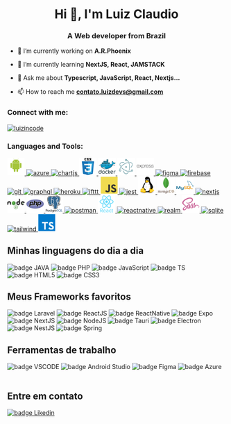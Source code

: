 <h1 align="center">Hi 👋, I'm Luiz Claudio</h1>
<h3 align="center">A Web developer from Brazil</h3>

- 🔭 I’m currently working on **A.R.Phoenix**

- 🌱 I’m currently learning **NextJS, React, JAMSTACK**

- 💬 Ask me about **Typescript, JavaScript, React, Nextjs...**

- 📫 How to reach me **contato.luizdevs@gmail.com**

<h3 align="left">Connect with me:</h3>
<p align="left">
<a href="https://linkedin.com/in/luizincode" target="blank"><img align="center" src="https://raw.githubusercontent.com/rahuldkjain/github-profile-readme-generator/master/src/images/icons/Social/linked-in-alt.svg" alt="luizincode" height="30" width="40" />
</a>
</p>

<h3 align="left">Languages and Tools:</h3>
<p align="left">
 <a href="https://developer.android.com" target="_blank" rel="noreferrer">
  <img src="https://raw.githubusercontent.com/devicons/devicon/master/icons/android/android-original-wordmark.svg" alt="android" width="40" height="40"/>
   </a> <a href="https://azure.microsoft.com/en-in/" target="_blank" rel="noreferrer">
   <img src="https://www.vectorlogo.zone/logos/microsoft_azure/microsoft_azure-icon.svg" alt="azure" width="40" height="40"/>

</a> 
   <a href="https://www.chartjs.org" target="_blank" rel="noreferrer"> <img src="https://www.chartjs.org/media/logo-title.svg" alt="chartjs" width="40" height="40"/>
    </a> <a href="https://www.w3schools.com/css/" target="_blank" rel="noreferrer"> <img src="https://raw.githubusercontent.com/devicons/devicon/master/icons/css3/css3-original-wordmark.svg" alt="css3" width="40" height="40"/>
    </a> <a href="https://www.docker.com/" target="_blank" rel="noreferrer"> <img src="https://raw.githubusercontent.com/devicons/devicon/master/icons/docker/docker-original-wordmark.svg" alt="docker" width="40" height="40"/>
    </a> <a href="https://www.electronjs.org" target="_blank" rel="noreferrer"> <img src="https://raw.githubusercontent.com/devicons/devicon/master/icons/electron/electron-original.svg" alt="electron" width="40" height="40"/>
    </a> <a href="https://expressjs.com" target="_blank" rel="noreferrer"> <img src="https://raw.githubusercontent.com/devicons/devicon/master/icons/express/express-original-wordmark.svg" alt="express" width="40" height="40"/>
    </a> <a href="https://www.figma.com/" target="_blank" rel="noreferrer"> <img src="https://www.vectorlogo.zone/logos/figma/figma-icon.svg" alt="figma" width="40" height="40"/>
    </a> <a href="https://firebase.google.com/" target="_blank" rel="noreferrer"> <img src="https://www.vectorlogo.zone/logos/firebase/firebase-icon.svg" alt="firebase" width="40" height="40"/>
    </a> <a href="https://git-scm.com/" target="_blank" rel="noreferrer"> <img src="https://www.vectorlogo.zone/logos/git-scm/git-scm-icon.svg" alt="git" width="40" height="40"/>
    </a> <a href="https://graphql.org" target="_blank" rel="noreferrer"> <img src="https://www.vectorlogo.zone/logos/graphql/graphql-icon.svg" alt="graphql" width="40" height="40"/>
    </a> <a href="https://heroku.com" target="_blank" rel="noreferrer"> <img src="https://www.vectorlogo.zone/logos/heroku/heroku-icon.svg" alt="heroku" width="40" height="40"/>
    </a> <a href="https://ifttt.com/" target="_blank" rel="noreferrer"> <img src="https://www.vectorlogo.zone/logos/ifttt/ifttt-ar21.svg" alt="ifttt" width="40" height="40"/>
    </a> <a href="https://developer.mozilla.org/en-US/docs/Web/JavaScript" target="_blank" rel="noreferrer"> <img src="https://raw.githubusercontent.com/devicons/devicon/master/icons/javascript/javascript-original.svg" alt="javascript" width="40" height="40"/>
    </a> <a href="https://jestjs.io" target="_blank" rel="noreferrer"> <img src="https://www.vectorlogo.zone/logos/jestjsio/jestjsio-icon.svg" alt="jest" width="40" height="40"/>
    </a> <a href="https://www.linux.org/" target="_blank" rel="noreferrer"> <img src="https://raw.githubusercontent.com/devicons/devicon/master/icons/linux/linux-original.svg" alt="linux" width="40" height="40"/>
    </a> <a href="https://www.mongodb.com/" target="_blank" rel="noreferrer"> <img src="https://raw.githubusercontent.com/devicons/devicon/master/icons/mongodb/mongodb-original-wordmark.svg" alt="mongodb" width="40" height="40"/>
    </a> <a href="https://www.mysql.com/" target="_blank" rel="noreferrer"> <img src="https://raw.githubusercontent.com/devicons/devicon/master/icons/mysql/mysql-original-wordmark.svg" alt="mysql" width="40" height="40"/>
    </a> 
    <a href="https://nextjs.org/" target="_blank" rel="noreferrer"> <img src="https://cdn.worldvectorlogo.com/logos/nextjs-2.svg" alt="nextjs" width="40" height="40"/>
    </a> 
    <a href="https://nodejs.org" target="_blank" rel="noreferrer"> <img src="https://raw.githubusercontent.com/devicons/devicon/master/icons/nodejs/nodejs-original-wordmark.svg" alt="nodejs" width="40" height="40"/>
    </a> 
    <a href="https://www.php.net" target="_blank" rel="noreferrer"> <img src="https://raw.githubusercontent.com/devicons/devicon/master/icons/php/php-original.svg" alt="php" width="40" height="40"/>
    </a> <a href="https://www.postgresql.org" target="_blank" rel="noreferrer"> <img src="https://raw.githubusercontent.com/devicons/devicon/master/icons/postgresql/postgresql-original-wordmark.svg" alt="postgresql" width="40" height="40"/>
    </a> 
    <a href="https://postman.com" target="_blank" rel="noreferrer"> <img src="https://www.vectorlogo.zone/logos/getpostman/getpostman-icon.svg" alt="postman" width="40" height="40"/>
    </a> 
    <a href="https://reactjs.org/" target="_blank" rel="noreferrer"> <img src="https://raw.githubusercontent.com/devicons/devicon/master/icons/react/react-original-wordmark.svg" alt="react" width="40" height="40"/>
    </a> 
    <a href="https://reactnative.dev/" target="_blank" rel="noreferrer"> <img src="https://reactnative.dev/img/header_logo.svg" alt="reactnative" width="40" height="40"/>
    </a> 
    <a href="https://realm.io/" target="_blank" rel="noreferrer"> <img src="https://raw.githubusercontent.com/bestofjs/bestofjs-webui/8665e8c267a0215f3159df28b33c365198101df5/public/logos/realm.svg" alt="realm" width="40" height="40"/>
    </a> 
    <a href="https://sass-lang.com" target="_blank" rel="noreferrer"> <img src="https://raw.githubusercontent.com/devicons/devicon/master/icons/sass/sass-original.svg" alt="sass" width="40" height="40"/>
    </a> 
    <a href="https://www.sqlite.org/" target="_blank" rel="noreferrer"> <img src="https://www.vectorlogo.zone/logos/sqlite/sqlite-icon.svg" alt="sqlite" width="40" height="40"/>
    </a> 
    <a href="https://tailwindcss.com/" target="_blank" rel="noreferrer"> <img src="https://www.vectorlogo.zone/logos/tailwindcss/tailwindcss-icon.svg" alt="tailwind" width="40" height="40"/>
    </a> 
    <a href="https://www.typescriptlang.org/" target="_blank" rel="noreferrer"> <img src="https://raw.githubusercontent.com/devicons/devicon/master/icons/typescript/typescript-original.svg" alt="typescript" width="40" height="40"/>
    </a> 
</p>
<section> 
<h2>Minhas linguagens do dia a dia</h2>
<img alt="badge JAVA" src="https://img.shields.io/badge/Java-23ED8B00?style=for-the-badge&logo=openjdk&logoColor=white" />
<img alt="badge PHP" src="https://img.shields.io/badge/PHP-777BB4?style=for-the-badge&logo=php&logoColor=white" />
<img alt="badge JavaScript" src="https://img.shields.io/badge/JavaScript-F7DF1E?style=for-the-badge&logo=javascript&logoColor=black" />
<img alt="badge TS" src="https://img.shields.io/badge/TypeScript-007ACC?style=for-the-badge&logo=typescript&logoColor=white" />
<img alt="badge HTML5" src="https://img.shields.io/badge/HTML5-E34F26?style=for-the-badge&logo=html5&logoColor=white" />
<img alt="badge CSS3" src="https://img.shields.io/badge/CSS3-1572B6?style=for-the-badge&logo=css3&logoColor=white" />
<h2>Meus Frameworks favoritos</h2>
<img alt="badge Laravel" src="https://img.shields.io/badge/Laravel-FF2D20?style=for-the-badge&logo=laravel&logoColor=white" />
<img alt="badge ReactJS" src="https://img.shields.io/badge/React-20232A?style=for-the-badge&logo=react&logoColor=61DAFB" />
<img alt="badge ReactNative" src="https://img.shields.io/badge/React_Native-20232A?style=for-the-badge&logo=react&logoColor=61DAFB" />
<img alt="badge Expo" src="https://img.shields.io/badge/expo-1C1E24?style=for-the-badge&logo=expo&logoColor=#D04A37" />
<img alt="badge NextJS" src="https://img.shields.io/badge/Next-black?style=for-the-badge&logo=next.js&logoColor=white" />
<img alt="badge NodeJS" src="https://img.shields.io/badge/node.js-6DA55F?style=for-the-badge&logo=node.js&logoColor=white" />
<img alt="badge Tauri" src="https://img.shields.io/badge/tauri-%2324C8DB.svg?style=for-the-badge&logo=tauri&logoColor=%23FFFFFF" />
<img alt="badge Electron" src="https://img.shields.io/badge/Electron-191970?style=for-the-badge&logo=Electron&logoColor=white" />
<img alt="badge NestJS" src="https://img.shields.io/badge/nestjs-%23E0234E.svg?style=for-the-badge&logo=nestjs&logoColor=white" />
<img alt="badge Spring" src="https://img.shields.io/badge/Spring-6DB33F?style=for-the-badge&logo=spring&logoColor=white" />
<h2>Ferramentas de trabalho</h2>
<img alt="badge VSCODE" src="https://img.shields.io/badge/Visual%20Studio%20Code-0078d7.svg?style=for-the-badge&logo=visual-studio-code&logoColor=white" />
<img alt="badge Android Studio" src="https://img.shields.io/badge/Android%20Studio-3DDC84.svg?style=for-the-badge&logo=android-studio&logoColor=white" />
<img alt="badge Figma" src="https://img.shields.io/badge/figma-%23F24E1E.svg?style=for-the-badge&logo=figma&logoColor=white" />
<img alt="badge Azure" src="https://img.shields.io/badge/azure-%230072C6.svg?style=for-the-badge&logo=microsoftazure&logoColor=white" />
<br />
<br />
<h2>Entre em contato</h2>
<a href="https://www.linkedin.com/in/luizincode/"  rel="noopener noreferrer" target="_blank">
<img alt="badge Likedin" src="https://img.shields.io/badge/LinkedIn-0077B5?style=for-the-badge&logo=linkedin&logoColor=white" />
</a>
</section>

